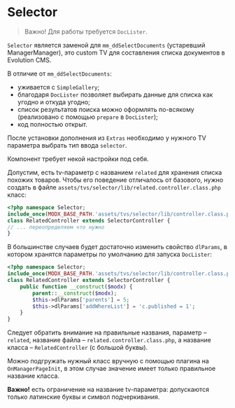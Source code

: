 # Selector

> Важно! Для работы требуется `DocLister`.

`Selector` является заменой для `mm_ddSelectDocuments` (устаревший ManagerManager), это custom TV для составления списка документов в Evolution CMS.

В отличие от `mm_ddSelectDocuments`:

- уживается с `SimpleGallery`;
- благодаря `DocLister` позволяет выбирать данные для списка как угодно и откуда угодно;
- список результатов поиска можно оформлять по-всякому (реализовано с помощью `prepare` в `DocLister`);
- код полностью открыт.

После установки дополнения из `Extras` необходимо у нужного TV параметра выбрать тип ввода `selector`.

Компонент требует некой настройки под себя.

Допустим, есть tv-параметр c названием `related` для хранения списка похожих товаров. Чтобы его поведение отличалось от базового, нужно создать в файле `assets/tvs/selector/lib/related.controller.class.php` класс:

```php
<?php namespace Selector;
include_once(MODX_BASE_PATH.'assets/tvs/selector/lib/controller.class.php');
class RelatedController extends SelectorController {
// ... переопределяем что нужно
}
```

В большинстве случаев будет достаточно изменить свойство `dlParams`, в котором хранятся параметры по умолчанию для запуска `DocLister`:

```php
<?php namespace Selector;
include_once(MODX_BASE_PATH.'assets/tvs/selector/lib/controller.class.php');
class RelatedController extends SelectorController {
    public function __construct($modx) {
        parent::__construct($modx);
        $this->dlParams['parents'] = 5;
        $this->dlParams['addWhereList'] = 'c.published = 1';
    }
}
```

Следует обратить внимание на правильные названия, параметр – `related`, название файла – `related.controller.class.php`, а название класса – `RelatedController` (с большой буквы).

Можно подгружать нужный класс вручную с помощью плагина на `OnManagerPageInit`, в этом случае значение имеет только правильное название класса.

**Важно!** есть ограничение на название tv-параметра: допускаются только латинские буквы и символ подчеркивания.
